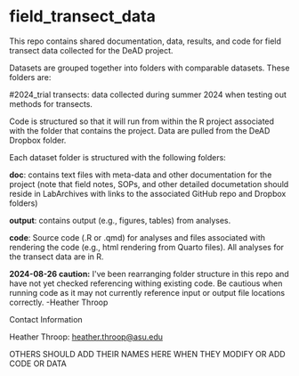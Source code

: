 # field_transect_data

This repo contains shared documentation, data, results, and code for field transect data collected for the DeAD project.

Datasets are grouped together into folders with comparable datasets. These folders are:
  
  #2024_trial transects: data collected during summer 2024 when testing out methods for transects.

Code is structured so that it will run from within the R project associated with the folder that contains the project. Data are pulled from the DeAD Dropbox folder. 

Each dataset folder is structured with the following folders:

**doc**: contains text files with meta-data and other documentation for the project (note that field notes, SOPs, and other detailed documetation should reside in LabArchives with links to the associated GitHub repo and Dropbox folders)

**output**: contains output (e.g., figures, tables) from analyses.

**code**: Source code (.R or .qmd) for analyses and files associated with rendering the code (e.g., html rendering from Quarto files). All analyses for the transect data are in R. 

**2024-08-26 caution:** I've been rearranging folder structure in this repo and have not yet checked referencing withing existing code. Be cautious when running code as it may not currently reference input or output file locations correctly. -Heather Throop

Contact Information

Heather Throop: heather.throop@asu.edu 

OTHERS SHOULD ADD THEIR NAMES HERE WHEN THEY MODIFY OR ADD CODE OR DATA
